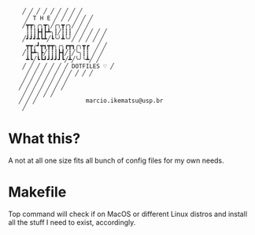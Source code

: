         ╱ ╱ ╱ ╱ ╱ ╱ ╱ ╱ ╱
         ╱ T H E ╱ ╱ ╱ ╱ ╱ ╱
        ╱┳┳╮╭╮┳╮╱╭╮┳╭╮╱ ╱ ╱
         ┋┋┋┣┫┣┻╮┋╱┋┋┋ ╱ ╱ ╱ ╱ ╱
        ╱┛┛┛┻┗┻╱┗╰╯┻╰╯╱ ╱ ╱ ╱ ╱
         ┳┳╭┛┳┓┳┳╮╭╮┏┳┓╭╮┳┏  ╱ ╱
        ╱┋┣┻╮┣╱┋┋┋┣┫╱┋╱╰╮┋┋ ╱ ╱
         ┻┗╱┗┗┛┛┛┛┛┗╱┻╱╰╯╰┻╱ ╱
        ╱ ╱ ╱ ╱ ╱ ╱ ╱ DOTFILES ♡ ╱
         ╱ ╱ ╱ ╱ ╱ ╱ ╱ ╱ ╱ ╱
        ╱ ╱ ╱ ╱ ╱ ╱ ╱
       ╱ ╱ ╱ ╱ ╱ ╱ ╱
        ╱ ╱ ╱ ╱ ╱
       ╱ ╱ ╱              marcio.ikematsu@usp.br
        ╱

What this?
==========

A not at all one size fits all bunch of config files for my own needs.

Makefile
========

Top command will check if on MacOS or different Linux distros and install all the stuff I need to
exist, accordingly.




